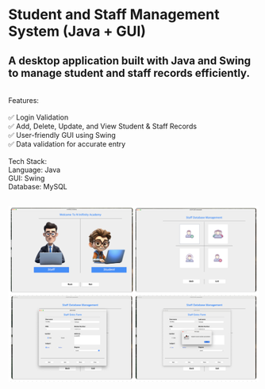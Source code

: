 <h1>Student and Staff Management System (Java + GUI)  </h1>


<h2> A desktop application built with Java and Swing to manage student and staff records efficiently.</h2>

<br>Features:
<br>
<br>✅ Login Validation
<br>✅ Add, Delete, Update, and View Student & Staff Records
<br>✅ User-friendly GUI using Swing
<br>✅ Data validation for accurate entry
<br>
<br>Tech Stack:
<br>Language: Java
<br>GUI: Swing
<br>Database: MySQL 
<br>
<br>

![image alt](https://github.com/nishwan810/Student-Management-System/blob/3dbb5ccc0c7d31dd722b1cfb31e4687f90ef01d9/Screenshot%202025-03-10%20at%2003.16.33.png)
